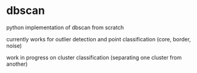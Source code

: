 # dbscan
python implementation of dbscan from scratch

currently works for outlier detection and point classification (core, border, noise)

work in progress on cluster classification (separating one cluster from another)
